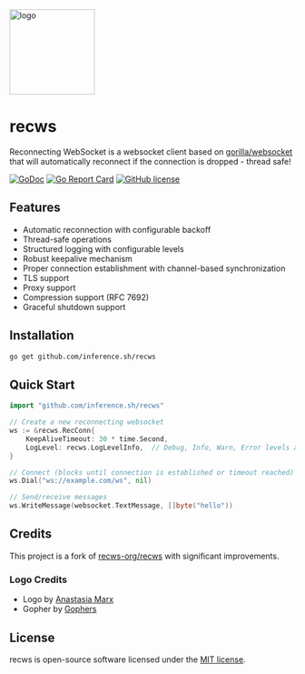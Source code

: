 <img width="150" src="https://raw.githubusercontent.com/recws-org/recws/master/recws-logo.png" alt="logo">

# recws

Reconnecting WebSocket is a websocket client based on [gorilla/websocket](https://github.com/gorilla/websocket) that will automatically reconnect if the connection is dropped - thread safe!

[![GoDoc](https://godoc.org/github.com/inference.sh/recws?status.svg)](https://godoc.org/github.com/inference.sh/recws)
[![Go Report Card](https://goreportcard.com/badge/github.com/inference.sh/recws)](https://goreportcard.com/report/github.com/inference.sh/recws)
[![GitHub license](https://img.shields.io/github/license/Naereen/StrapDown.js.svg)](https://github.com/Naereen/StrapDown.js/blob/master/LICENSE)

## Features

- Automatic reconnection with configurable backoff
- Thread-safe operations
- Structured logging with configurable levels
- Robust keepalive mechanism
- Proper connection establishment with channel-based synchronization
- TLS support
- Proxy support
- Compression support (RFC 7692)
- Graceful shutdown support

## Installation

```bash
go get github.com/inference.sh/recws
```

## Quick Start

```go
import "github.com/inference.sh/recws"

// Create a new reconnecting websocket
ws := &recws.RecConn{
    KeepAliveTimeout: 30 * time.Second,
    LogLevel: recws.LogLevelInfo,  // Debug, Info, Warn, Error levels available
}

// Connect (blocks until connection is established or timeout reached)
ws.Dial("ws://example.com/ws", nil)

// Send/receive messages
ws.WriteMessage(websocket.TextMessage, []byte("hello"))
```

## Credits

This project is a fork of [recws-org/recws](https://github.com/recws-org/recws) with significant improvements.

### Logo Credits
- Logo by [Anastasia Marx](https://www.behance.net/AnastasiaMarx)
- Gopher by [Gophers](https://github.com/egonelbre/gophers)

## License

recws is open-source software licensed under the [MIT license](https://opensource.org/licenses/MIT).

